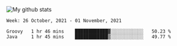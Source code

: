 ![My github stats](https://github-readme-stats.vercel.app/api?username=romvoid95&theme=gruvbox&include_all_commits=true&show_icons=true")

<!--START_SECTION:waka-->
```text
Week: 26 October, 2021 - 01 November, 2021

Groovy   1 hr 46 mins    ████████████▓░░░░░░░░░░░░   50.23 % 
Java     1 hr 45 mins    ████████████▒░░░░░░░░░░░░   49.77 % 
```
<!--END_SECTION:waka-->
